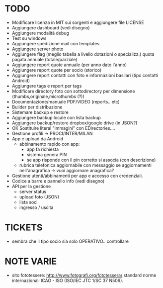 TODO
====
- Modificare licenza in MIT sui sorgenti e aggiungere file LICENSE
- Aggiungere dashboard (vedi disegno)
- Aggiungere modalità debug
- Test su windows
- Aggiungere spedizione mail con templates
- Aggiungere server photo
- Aggiungere flag (meglio tabella a livello dotazioni o specializz.) quota pagata annuale (totale/parziale)
- Aggiungere report quote annuale (per anno dato l'anno)
- Aggiungere report quote per socio (storico)
- Aggiungere report contatti con foto e informazioni basilari (tipo contatti Android)
- Aggiungere tags e report per tags
- Modificare directory foto con sottodirectory per dimensione (thumbs,originale,microthumbs (?))
- Documentazione/manuale PDF/VIDEO (reports.. etc)
- Builder per distribuzione
- Sistemare backup e restore
- Aggiungere backup locale con lista backup
- Aggiungere backup/restore dropbox/google drive (in JSON?)
- OK Sostituire literal "immagini" con EDirectories....
- Gestione profili -> PROCI/INTER/MILAN
- App e upload da Android
    - abbinamento rapido con app:
        - app fa richiesta
        - sistema genera PIN
        - se app risponde con il pin corretto si associa (con descrizione)
    - rubrica telefonica aggiornabile con messaggio se aggiornamenti
      nell'anagrafica -> vuoi aggiornare anagrafica?
- Gestione utenti/abbinamenti per app e accesso con credenziali.
- Codice a barre e pannello info (vedi disegno)
- API per la gestione
    - server status
    - upload foto (JSON)
    - lista soci
    - ingresso / uscita


TICKETS
=======
- sembra che il tipo socio sia solo OPERATIVO.. controllare

NOTE VARIE
==========
- sito fototessere: http://www.fotografi.org/fototessera/ standard norme internazionali ICAO - ISO (ISO/IEC JTC 1/SC 37 N506).